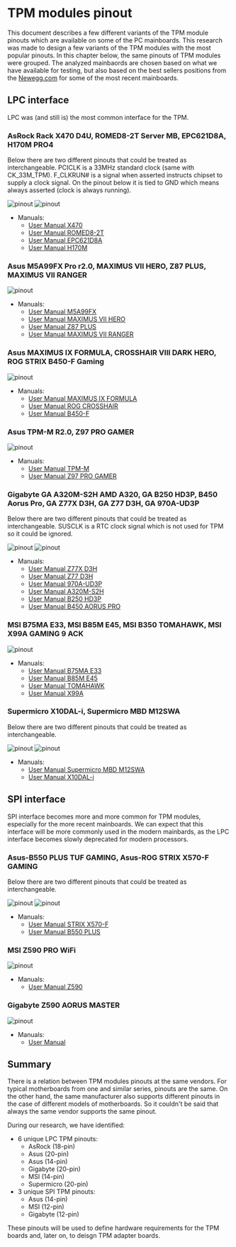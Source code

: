 # TPM modules pinout

This document describes a few different variants of the TPM module pinouts
which are available on some of the PC mainboards. This research was made to
design a few variants of the TPM modules with the most popular pinouts. In this
chapter below, the same pinouts of TPM modules were grouped. The analyzed
mainbaords are chosen based on what we have available for testing, but also
based on the best sellers positions from the
[Newegg.com](https://www.newegg.com/) for some of the most recent mainboards.

## LPC interface

LPC was (and still is) the most common interface for the TPM.

###  AsRock Rack X470 D4U, ROMED8-2T Server MB, EPC621D8A, H170M PRO4

Below there are two different pinouts that could be treated as interchangeable.
PCICLK is a 33MHz standard clock (same with CK_33M_TPM). F_CLKRUN# is a signal
when asserted instructs chipset to supply a clock signal. On the pinout below
it is tied to GND which means always asserted (clock is always running).

![pinout](images/pinouts/AsRock_Rack_X470_D4U_Server.svg)
![pinout](images/pinouts/Asrock-H170M_PRO4.svg)

- Manuals:
    - [User Manual X470](https://download.asrock.com/Manual/X470D4U.pdf)
    - [User Manual ROMED8-2T](https://download.asrock.com/Manual/ROMED8-2T.pdf)
    - [User Manual EPC621D8A](https://download.asrock.com/Manual/EPC621D8A.pdf)
    - [User Manual H170M](https://download.asrock.com/Manual/H170M%20Pro4.pdf)

### Asus M5A99FX Pro r2.0, MAXIMUS VII HERO, Z87 PLUS, MAXIMUS VII RANGER

![pinout](images/pinouts/Asus-M5A99FX_Pro_r2.0.svg)

- Manuals:
    - [User Manual M5A99FX](https://images10.newegg.com/UploadFilesForNewegg/itemintelligence/ASUS/E7472_M5A99FX_PRO_R21401484751352.pdf)
    - [User Manual MAXIMUS VII HERO](http://dlcdnet.asus.com/pub/ASUS/mb/LGA1150/MAXIMUS-VII-HERO/E9192_Maximus_Vii_Hero.pdf)
    - [User Manual Z87 PLUS](https://images10.newegg.com/UploadFilesForNewegg/itemintelligence/ASUS/E7831_Z87_PLUS1403687574304.pdf)
    - [User Manual MAXIMUS VII RANGER](https://dlcdnets.asus.com/pub/ASUS/mb/LGA1150/MAXIMUS-VII-RANGER/E9798_maximus_vii_ranger_ug_v2_WEB.pdf)

### Asus MAXIMUS IX FORMULA, CROSSHAIR VIII DARK HERO, ROG STRIX B450-F Gaming

![pinout](images/pinouts/Asus-MAXIMUS_IX_FORMULA.svg)

- Manuals:
    - [User Manual MAXIMUS IX FORMULA](http://dlcdnet.asus.com/pub/ASUS/mb/LGA1151/MAXIMUS_IX_FORMULA/E12314_MAXIMUS_IX_FORMULA_UM_V3_WEB.pdf)
    - [User Manual ROG CROSSHAIR](https://media.s-bol.com/Bnx1GRw6DXXo/original.pdf)
    - [User Manual B450-F](https://www.bhphotovideo.com/lit_files/403638.pdf)

### Asus TPM-M R2.0, Z97 PRO GAMER

![pinout](images/pinouts/Asus-TPM-M_R2.0.svg)

- Manuals:
    - [User Manual TPM-M](https://www.manualslib.com/manual/1447187/Asus-Tpm-M-R2-0.html)
    - [User Manual Z97 PRO GAMER](https://dlcdnets.asus.com/pub/ASUS/mb/LGA1150/Z97-PRO_GAMER/E10265_Z97-PRO_GAMER_Guide_v2_web_hi_res.pdf)

### Gigabyte GA A320M-S2H AMD A320, GA B250 HD3P, B450 Aorus Pro, GA Z77X D3H, GA Z77 D3H, GA 970A-UD3P

Below there are two different pinouts that could be treated as interchangeable.
SUSCLK is a RTC clock signal which is not used for TPM so it could be ignored.

![pinout](images/pinouts/Gigabyte-GA-Z77X-D3H.svg)
![pinout](images/pinouts/Gigabyte-GA-A320M-S2H-AMD-A320.svg)

- Manuals:
    - [User Manual Z77X D3H](https://download1.gigabyte.com/Files/Manual/mb_manual_ga-z77x-d3h_e.pdf)
    - [User Manual Z77 D3H](https://download1.gigabyte.com/Files/Manual/mb_manual_ga-z77x-d3h_e.pdf)
    - [User Manual 970A-UD3P](https://download1.gigabyte.com/Files/Manual/mb_manual_ga-970a-ud3p_e.pdf)
    - [User Manual A320M-S2H](https://gzhls.at/blob/ldb/0/a/1/c/f15c2f507a34fa4fb5f2d78875ef5477838c.pdf)
    - [User Manual B250 HD3P](https://download.gigabyte.com/FileList/Manual/mb_manual_ga-b250-hd3p_e.pdf)
    - [User Manual B450 AORUS PRO](https://download.gigabyte.com/FileList/Manual/mb_manual_b450-aorus-pro-wifi_1002_e_190528.pdf)

### MSI B75MA E33, MSI B85M E45, MSI B350 TOMAHAWK, MSI X99A GAMING 9 ACK

![pinout](images/pinouts/MSI-B75MA-E33.svg)

- Manuals:
    - [User Manual B75MA E33](https://www.msi.com/Motherboard/b75ma-e33/support#down-manual)
    - [User Manual B85M E45](https://pl.msi.com/Motherboard/B85M-E45/support#down-manual)
    - [User Manual TOMAHAWK](https://pl.msi.com/Motherboard/B350-TOMAHAWK/support#down-manual)
    - [User Manual X99A](https://www.msi.com/Motherboard/x99a-gaming-9-ack/support#down-manual)

### Supermicro X10DAL-i, Supermicro MBD M12SWA

Below there are two different pinouts that could be treated as interchangeable.

![pinout](images/pinouts/Supermicro_X10DAL-i.svg)
![pinout](images/pinouts/Supermicro_MBD_M12SWA.svg)

- Manuals:
    - [User Manual Supermicro MBD M12SWA](https://www.supermicro.com/manuals/motherboard/M12/MNL-2336.pdf)
    - [User Manual X10DAL-i](https://www.supermicro.com/manuals/motherboard/C600/MNL-1701.pdf)

## SPI interface

SPI interface becomes more and more common for TPM modules, especially for the
more recent mainboards. We can expect that this interface will be more commonly
used in the modern mainbards, as the LPC interface becomes slowly deprecated for
modern processors.

### Asus-B550 PLUS TUF GAMING, Asus-ROG STRIX X570-F GAMING

Below there are two different pinouts that could be treated as interchangeable.

![pinout](images/pinouts/Asus-ROG_STRIX_X570-F_GAMING.svg)
![pinout](images/pinouts/Asus-B550-PLUS.svg)

- Manuals:
    - [User Manual STRIX X570-F](https://gamingprofy.com/wp-content/uploads/2021/06/E15827_ROG_STRIX_X570-F_GAMING_UM_v2_WEB.pdf)
    - [User Manual B550 PLUS](https://dlcdnets.asus.com/pub/ASUS/mb/SocketAM4/TUF_GAMING_B550-PLUS/E16576_TUF_GAMING_B550-PLUS_UM_WEB.pdf)

### MSI Z590 PRO WiFi

![pinout](images/pinouts/MSI-Z590_PRO_WiFi.svg)

- Manuals:
    - [User Manual Z590](https://download.msi.com/archive/mnu_exe/mb/M7D09v1.2.pdf)

### Gigabyte Z590 AORUS MASTER

![pinout](images/pinouts/Gigabyte-Z590_AORUS_MASTER.svg)

- Manuals:
    - [User Manual](https://download.gigabyte.com/FileList/Manual/mb_manual_z590-aorus-master_1002_e.pdf)

## Summary

There is a relation between TPM modules pinouts at the same vendors. For
typical motherboards from one and similar series, pinouts are the same. On the
other hand, the same manufacturer also supports different pinouts in the case
of different models of motherboards. So it couldn't be said that always the
same vendor supports the same pinout.

During our research, we have identified:

- 6 unique LPC TPM pinouts:
    - AsRock (18-pin)
    - Asus (20-pin)
    - Asus (14-pin)
    - Gigabyte (20-pin)
    - MSI (14-pin)
    - Supermicro (20-pin)
- 3 unique SPI TPM pinouts:
    - Asus (14-pin)
    - MSI (12-pin)
    - Gigabyte (12-pin)

These pinouts will be used to define hardware requirements for the TPM boards
and, later on, to deisgn TPM adapter boards.
